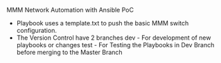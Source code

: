 MMM Network Automation with Ansible PoC

- Playbook uses a template.txt to push the basic MMM switch configuration.
- The Version Control have 2 branches
  dev - For development of new playbooks or changes
  test - For Testing the Playbooks in Dev Branch before merging to the Master Branch
